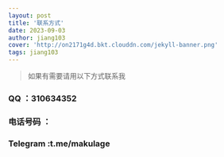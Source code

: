 ```yaml
---
layout: post
title: '联系方式'
date: 2023-09-03
author: jiang103
cover: 'http://on2171g4d.bkt.clouddn.com/jekyll-banner.png'
tags: jiang103
---
```


> 如果有需要请用以下方式联系我
### QQ ：310634352
### 电话号码 ：

### Telegram :t.me/makulage
